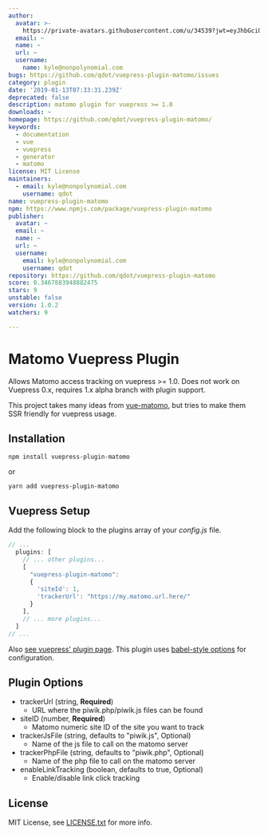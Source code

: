 ```yaml
---
author:
  avatar: >-
    https://private-avatars.githubusercontent.com/u/34539?jwt=eyJhbGciOiJIUzI1NiIsInR5cCI6IkpXVCJ9.eyJpc3MiOiJnaXRodWIuY29tIiwiYXVkIjoicmF3LmdpdGh1YnVzZXJjb250ZW50LmNvbSIsImtleSI6ImtleTEiLCJleHAiOjE3MzQ2NzM3NDAsIm5iZiI6MTczNDY3MjU0MCwicGF0aCI6Ii91LzM0NTM5In0.5tiOdNbZfFsiZfoEd8mnYl_vpohtyNs5I1-gU8DhI7Q&v=4
  email: ~
  name: ~
  url: ~
  username:
    name: kyle@nonpolynomial.com
bugs: https://github.com/qdot/vuepress-plugin-matomo/issues
category: plugin
date: '2019-01-13T07:33:31.239Z'
deprecated: false
description: matomo plugin for vuepress >= 1.0
downloads: ~
homepage: https://github.com/qdot/vuepress-plugin-matomo/
keywords:
  - documentation
  - vue
  - vuepress
  - generator
  - matomo
license: MIT License
maintainers:
  - email: kyle@nonpolynomial.com
    username: qdot
name: vuepress-plugin-matomo
npm: https://www.npmjs.com/package/vuepress-plugin-matomo
publisher:
  avatar: ~
  email: ~
  name: ~
  url: ~
  username:
    email: kyle@nonpolynomial.com
    username: qdot
repository: https://github.com/qdot/vuepress-plugin-matomo
score: 0.3467883948882475
stars: 9
unstable: false
version: 1.0.2
watchers: 9

---
```


# Matomo Vuepress Plugin

Allows Matomo access tracking on vuepress >= 1.0. Does not work on
Vuepress 0.x, requires 1.x alpha branch with plugin support.

This project takes many ideas from
[vue-matomo](https://github.com/AmazingDreams/vue-matomo/), but tries
to make them SSR friendly for vuepress usage.

## Installation

```
npm install vuepress-plugin-matomo
```

or 

```
yarn add vuepress-plugin-matomo
```

## Vuepress Setup

Add the following block to the plugins array of your *config.js* file.

```js
// ...
  plugins: [
    // ... other plugins...
    [
      "vuepress-plugin-matomo":
      {
        'siteId': 1,
        'trackerUrl': "https://my.matomo.url.here/"
      }
    ],
    // ... more plugins...
  ]
// ...
```

Also [see vuepress' plugin page](https://vuepress.vuejs.org/plugin/using-a-plugin.html). This plugin uses [babel-style options](https://vuepress.vuejs.org/plugin/using-a-plugin.html#plugin-options) for configuration.

## Plugin Options

* trackerUrl (string, **Required**)
    * URL where the piwik.php/piwik.js files can be found
* siteID (number, **Required**)
    * Matomo numeric site ID of the site you want to track
* trackerJsFile (string, defaults to "piwik.js", Optional)
    * Name of the js file to call on the matomo server
* trackerPhpFile (string, defaults to "piwik.php", Optional)
    * Name of the php file to call on the matomo server
* enableLinkTracking (boolean, defaults to true, Optional)
    * Enable/disable link click tracking
    
## License

MIT License, see [LICENSE.txt](LICENSE.txt) for more info.
